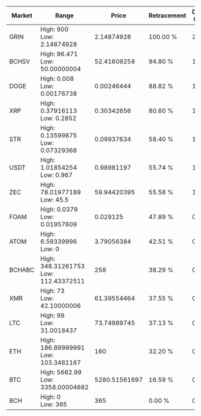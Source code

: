 | Market | Range | Price| Retracement | Doubles to 50% |
| --- | --- | --- | --- | --- |
| GRIN | High: 900<br />Low: 2.14874928 | 2.14874928 | 100.00 % | 209.92 |
| BCHSV | High: 96.471<br />Low: 50.00000004 | 52.41609258 | 94.80 % | 1.40 |
| DOGE | High: 0.008<br />Low: 0.00176738 | 0.00246444 | 88.82 % | 1.98 |
| XRP | High: 0.37916113<br />Low: 0.2852 | 0.30342656 | 80.60 % | 1.09 |
| STR | High: 0.13599875<br />Low: 0.07329368 | 0.09937634 | 58.40 % | 1.05 |
| USDT | High: 1.01854254<br />Low: 0.967 | 0.98981197 | 55.74 % | 1.00 |
| ZEC | High: 78.01977189<br />Low: 45.5 | 59.94420395 | 55.58 % | 1.03 |
| FOAM | High: 0.0379<br />Low: 0.01957609 | 0.029125 | 47.89 % | 0.00 |
| ATOM | High: 6.59339996<br />Low: 0 | 3.79056384 | 42.51 % | 0.00 |
| BCHABC | High: 348.31261753<br />Low: 112.43372511 | 258 | 38.29 % | 0.00 |
| XMR | High: 73<br />Low: 42.10000006 | 61.39554464 | 37.55 % | 0.00 |
| LTC | High: 99<br />Low: 31.0018437 | 73.74989745 | 37.13 % | 0.00 |
| ETH | High: 186.89999991<br />Low: 103.3481167 | 160 | 32.20 % | 0.00 |
| BTC | High: 5662.99<br />Low: 3358.00004682 | 5280.51561697 | 16.59 % | 0.00 |
| BCH | High: 0<br />Low: 365 | 365 | 0.00 % | 0.00 |
